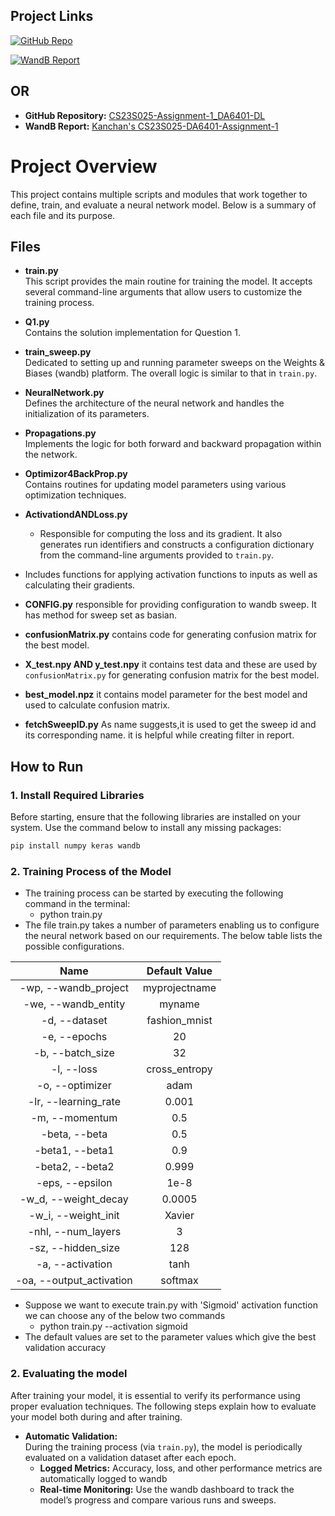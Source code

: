 ## Project Links

[![GitHub Repo](https://img.shields.io/badge/GitHub-Repository-blue?logo=github)](https://github.com/kanchan0/CS23S025-Assignment-1_DA6401-DL/)

[![WandB Report](https://img.shields.io/badge/WandB-Report-orange?logo=weightsandbiases)](https://wandb.ai/cs23s025-indian-institute-of-technology-madras/CS23S025-Assignment-1-DA6401-DL/reports/Kanchan-s-CS23S025-DA6401-Assignment-1--VmlldzoxMTY1NTY0OA?accessToken=x0rr5hr1kffjnreg128kq630iyyew5r9qu2rqihuo9oua53z7dup3dl4wdc00xxg)


## OR

- **GitHub Repository:** [CS23S025-Assignment-1_DA6401-DL](https://github.com/kanchan0/CS23S025-Assignment-1_DA6401-DL/)
- **WandB Report:** [Kanchan's CS23S025-DA6401-Assignment-1](https://wandb.ai/cs23s025-indian-institute-of-technology-madras/CS23S025-Assignment-1-DA6401-DL/reports/Kanchan-s-CS23S025-DA6401-Assignment-1--VmlldzoxMTY1NTY0OA?accessToken=x0rr5hr1kffjnreg128kq630iyyew5r9qu2rqihuo9oua53z7dup3dl4wdc00xxg)

# Project Overview

This project contains multiple scripts and modules that work together to define, train, and evaluate a neural network model. Below is a summary of each file and its purpose.

## Files

- **train.py**  
  This script provides the main routine for training the model. It accepts several command-line arguments that allow users to customize the training process.

- **Q1.py**  
  Contains the solution implementation for Question 1.

- **train_sweep.py**  
  Dedicated to setting up and running parameter sweeps on the Weights & Biases (wandb) platform. The overall logic is similar to that in `train.py`.

- **NeuralNetwork.py**  
  Defines the architecture of the neural network and handles the initialization of its parameters.

- **Propagations.py**  
  Implements the logic for both forward and backward propagation within the network.

- **Optimizor4BackProp.py**  
  Contains routines for updating model parameters using various optimization techniques.

- **ActivationdANDLoss.py**  
  - Responsible for computing the loss and its gradient. It also generates run identifiers and constructs a configuration dictionary from the command-line arguments provided to `train.py`.
- Includes functions for applying activation functions to inputs as well as calculating their gradients.

- **CONFIG.py**
  responsible for providing configuration to wandb sweep. It has method for sweep set as basian.

- **confusionMatrix.py**
  contains code for generating confusion matrix for the best model.

- **X_test.npy AND y_test.npy**
  it contains test data and these are used by `confusionMatrix.py` for generating confusion matrix for the best model.

- **best_model.npz**
  it contains model parameter for the best model and used to calculate confusion matrix.

- **fetchSweepID.py**
  As name suggests,it is used to get the sweep id and its corresponding name. it is helpful while creating filter in report.


## How to Run

### 1. Install Required Libraries

Before starting, ensure that the following libraries are installed on your system. Use the command below to install any missing packages:

```bash
pip install numpy keras wandb
```
### 2. Training Process of the Model
- The training process can be started by executing the following command in the terminal:
	- python train.py
- The file train.py takes a number of parameters enabling us to configure the neural network based on our requirements. The below table lists the possible configurations.

|             Name             | Default Value |
| :--------------------------: | :-----------:|
|   -wp, --wandb_project   | myprojectname | 
|   -we, --wandb_entity    |    myname     | 
|      -d, --dataset       | fashion_mnist | 
|       -e, --epochs       |      20       | 
|     -b, --batch_size     |      32       | 
|        -l, --loss        | cross_entropy | 
|     -o, --optimizer      |     adam      | 
|   -lr, --learning_rate   |     0.001     | 
|      -m, --momentum      |      0.5      | 
|      -beta, --beta       |      0.5      | 
|     -beta1, --beta1      |      0.9      | 
|     -beta2, --beta2      |     0.999     | 
|     -eps, --epsilon      |     1e-8      | 
|   -w_d, --weight_decay   |    0.0005     | 
|   -w_i, --weight_init    |    Xavier     | 
|    -nhl, --num_layers    |       3       |
|    -sz, --hidden_size    |      128      | 
|     -a, --activation     |     tanh      | 
| -oa, --output_activation |    softmax    | 

- Suppose we want to execute train.py with 'Sigmoid' activation function we can choose any of the below two commands
	- python train.py --activation sigmoid
- The default values are set to the parameter values which give the best validation accuracy

### 2. Evaluating the model

After training your model, it is essential to verify its performance using proper evaluation techniques. The following steps explain how to evaluate your model both during and after training.


- **Automatic Validation:**  
  During the training process (via `train.py`), the model is periodically evaluated on a validation dataset after each epoch.  
  - **Logged Metrics:** Accuracy, loss, and other performance metrics are automatically logged to wandb
  - **Real-time Monitoring:** Use the wandb dashboard to track the model’s progress and compare various runs and sweeps.



